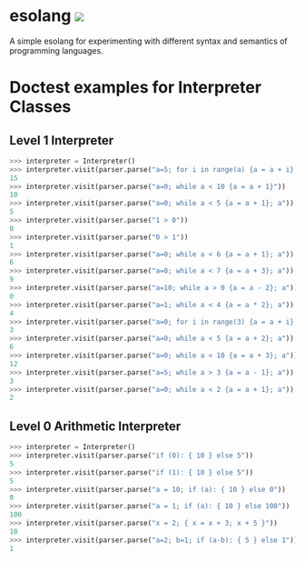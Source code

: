 # esolang ![](https://github.com/mikeizbicki/esolang/workflows/tests/badge.svg)

A simple esolang for experimenting with different syntax and semantics of programming languages.

# Doctest examples for Interpreter Classes

## Level 1 Interpreter

```python
>>> interpreter = Interpreter()
>>> interpreter.visit(parser.parse("a=5; for i in range(a) {a = a + i}; a"))
15
>>> interpreter.visit(parser.parse("a=0; while a < 10 {a = a + 1}"))
10
>>> interpreter.visit(parser.parse("a=0; while a < 5 {a = a + 1}; a"))
5
>>> interpreter.visit(parser.parse("1 > 0"))
0
>>> interpreter.visit(parser.parse("0 > 1"))
1
>>> interpreter.visit(parser.parse("a=0; while a < 6 {a = a + 1}; a"))
6
>>> interpreter.visit(parser.parse("a=0; while a < 7 {a = a + 3}; a"))
9
>>> interpreter.visit(parser.parse("a=10; while a > 0 {a = a - 2}; a"))
0
>>> interpreter.visit(parser.parse("a=1; while a < 4 {a = a * 2}; a"))
4
>>> interpreter.visit(parser.parse("a=0; for i in range(3) {a = a + i}; a"))
3
>>> interpreter.visit(parser.parse("a=0; while a < 5 {a = a + 2}; a"))
6
>>> interpreter.visit(parser.parse("a=0; while a < 10 {a = a + 3}; a"))
12
>>> interpreter.visit(parser.parse("a=5; while a > 3 {a = a - 1}; a"))
3
>>> interpreter.visit(parser.parse("a=0; while a < 2 {a = a + 1}; a"))
2
```

## Level 0 Arithmetic Interpreter

```python
>>> interpreter = Interpreter()
>>> interpreter.visit(parser.parse("if (0): { 10 } else 5"))  
5
>>> interpreter.visit(parser.parse("if (1): { 10 } else 5"))  
5
>>> interpreter.visit(parser.parse("a = 10; if (a): { 10 } else 0"))
0
>>> interpreter.visit(parser.parse("a = 1; if (a): { 10 } else 100"))
100
>>> interpreter.visit(parser.parse("x = 2; { x = x + 3; x + 5 }"))
10
>>> interpreter.visit(parser.parse("a=2; b=1; if (a-b): { 5 } else 1"))
1
```
